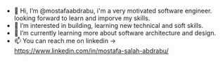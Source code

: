 - 👋 Hi, I’m @mostafaabdrabu, i'm a very motivated software engineer. looking forward to learn and imporve my skills.
- 👀 I’m interested in building, learning new technical and soft skills.
- 🌱 I’m currently learning more about software architecture and design.
- 📫 You can reach me on linkedin -> https://www.linkedin.com/in/mostafa-salah-abdrabu/

<!--- - 💞️ I’m looking to collaborate on ... --->
<!---
mostafaabdrabu/mostafaabdrabu is a ✨ special ✨ repository because its `README.md` (this file) appears on your GitHub profile.
You can click the Preview link to take a look at your changes.
--->
